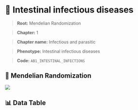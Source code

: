 # 🧪 Intestinal infectious diseases

> **Root:** Mendelian Randomization

> **Chapter:** 1  

> **Chapter name:** Infectious and parasitic

> **Phenotype:** Intestinal infectious diseases  

> **Code:** `AB1_INTESTINAL_INFECTIONS`

## 🧬 Mendelian Randomization  

<img src="/MR/Figures/Forward/AB1_INTESTINAL_INFECTIONS.png"/>

## 📊 Data Table

<CsvTableMRF src="/MR/Data/Forward/AB1_INTESTINAL_INFECTIONS.csv"/>
